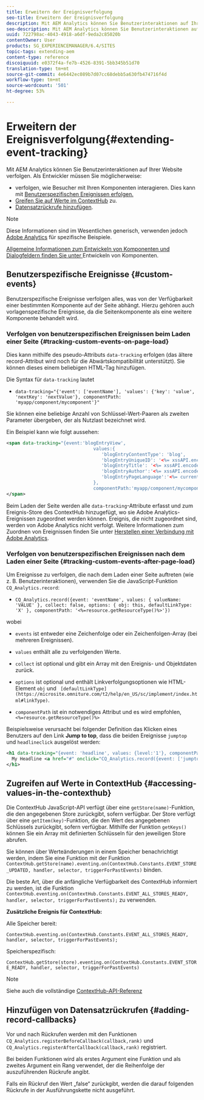 ```yaml
---
title: Erweitern der Ereignisverfolgung
seo-title: Erweitern der Ereignisverfolgung
description: Mit AEM Analytics können Sie Benutzerinteraktionen auf Ihrer Website verfolgen.
seo-description: Mit AEM Analytics können Sie Benutzerinteraktionen auf Ihrer Website verfolgen.
uuid: 722798ac-4043-4918-a6df-9eda2c85020b
contentOwner: User
products: SG_EXPERIENCEMANAGER/6.4/SITES
topic-tags: extending-aem
content-type: reference
discoiquuid: e0372f4a-fe7b-4526-8391-5bb345b51d70
translation-type: tm+mt
source-git-commit: 4e6442ec089b7d07cc68debb5a630fb474716f4d
workflow-type: tm+mt
source-wordcount: '501'
ht-degree: 53%

---
```



# Erweitern der Ereignisverfolgung{#extending-event-tracking}

Mit AEM Analytics können Sie Benutzerinteraktionen auf Ihrer Website verfolgen. Als Entwickler müssen Sie möglicherweise:

* verfolgen, wie Besucher mit Ihren Komponenten interagieren. Dies kann mit [Benutzerspezifischen Ereignissen erfolgen.](#custom-events)
* [Greifen Sie auf Werte im ContextHub](/help/sites-developing/extending-analytics.md#accessing-values-in-the-contexthub) zu.
* [Datensatzrückrufe hinzufügen](#adding-record-callbacks).

>[!NOTE]
>
>Diese Informationen sind im Wesentlichen generisch, verwenden jedoch [Adobe Analytics](/help/sites-administering/adobeanalytics.md) für spezifische Beispiele.
>
>[Allgemeine Informationen zum Entwickeln von Komponenten und Dialogfeldern finden Sie unter ](/help/sites-developing/components.md)Entwickeln von Komponenten.

## Benutzerspezifische Ereignisse {#custom-events}

Benutzerspezifische Ereignisse verfolgen alles, was von der Verfügbarkeit einer bestimmten Komponente auf der Seite abhängt. Hierzu gehören auch vorlagenspezifische Ereignisse, da die Seitenkomponente als eine weitere Komponente behandelt wird.

### Verfolgen von benutzerspezifischen Ereignissen beim Laden einer Seite {#tracking-custom-events-on-page-load}

Dies kann mithilfe des pseudo-Attributs `data-tracking` erfolgen (das ältere record-Attribut wird noch für die Abwärtskompatibilität unterstützt). Sie können dieses einem beliebigen HTML-Tag hinzufügen.

Die Syntax für `data-tracking` lautet

* `data-tracking="{'event': ['eventName'], 'values': {'key': 'value', 'nextKey': 'nextValue'}, componentPath: 'myapp/component/mycomponent'}"`

Sie können eine beliebige Anzahl von Schlüssel-Wert-Paaren als zweiten Parameter übergeben, der als Nutzlast bezeichnet wird.

Ein Beispiel kann wie folgt aussehen:

```xml
<span data-tracking="{event:'blogEntryView', 
                                values:{
                                   'blogEntryContentType': 'blog', 
                                   'blogEntryUniqueID': '<%= xssAPI.encodeForJSString(entry.getId()) %>',
                                   'blogEntryTitle': '<%= xssAPI.encodeForJSString(entry.getTitle()) %>',
                                   'blogEntryAuthor':'<%= xssAPI.encodeForJSString(entry.getAuthor()) %>',
                                   'blogEntryPageLanguage':'<%= currentPage.getLanguage(true) %>'
                                },
                                componentPath:'myapp/component/mycomponent'}">
</span>
```

Beim Laden der Seite werden alle `data-tracking`-Attribute erfasst und zum Ereignis-Store des ContextHub hinzugefügt, wo sie Adobe Analytics-Ereignissen zugeordnet werden können. Ereignis, die nicht zugeordnet sind, werden von Adobe Analytics nicht verfolgt. Weitere Informationen zum Zuordnen von Ereignissen finden Sie unter [Herstellen einer Verbindung mit Adobe Analytics](/help/sites-administering/adobeanalytics.md).

### Verfolgen von benutzerspezifischen Ereignissen nach dem Laden einer Seite {#tracking-custom-events-after-page-load}

Um Ereignisse zu verfolgen, die nach dem Laden einer Seite auftreten (wie z. B. Benutzerinteraktionen), verwenden Sie die JavaScript-Funktion `CQ_Analytics.record`:

* `CQ_Analytics.record({event: 'eventName', values: { valueName: 'VALUE' }, collect: false, options: { obj: this, defaultLinkType: 'X' }, componentPath: '<%=resource.getResourceType()%>'})`

wobei

* `events` ist entweder eine Zeichenfolge oder ein Zeichenfolgen-Array (bei mehreren Ereignissen).

* `values` enthält alle zu verfolgenden Werte.
* `collect` ist optional und gibt ein Array mit den Ereignis- und Objektdaten zurück.
* `options` ist optional und enthält Linkverfolgungsoptionen wie HTML-Element  `obj` und  ` [defaultLinkType](https://microsite.omniture.com/t2/help/en_US/sc/implement/index.html#linkType)`.

* `componentPath` ist ein notwendiges Attribut und es wird empfohlen,  `<%=resource.getResourceType()%>`

Beispielsweise verursacht bei folgender Definition das Klicken eines Benutzers auf den Link **Jump to top**, dass die beiden Ereignisse `jumptop` und `headlineclick` ausgelöst werden:

```xml
<h1 data-tracking="{event: 'headline', values: {level:'1'}, componentPath: '<%=resource.getResourceType()%>'}">
  My Headline <a href="#" onclick="CQ_Analytics.record({event: ['jumptop','headlineclick'],  values: {level:'1'}, componentPath: '<%=resource.getResourceType()%>'})">Jump to top</a>
</h1>
```

## Zugreifen auf Werte in ContextHub {#accessing-values-in-the-contexthub}

Die ContextHub JavaScript-API verfügt über eine `getStore(name)`-Funktion, die den angegebenen Store zurückgibt, sofern verfügbar. Der Store verfügt über eine `getItem(key)`-Funktion, die den Wert des angegebenen Schlüssels zurückgibt, sofern verfügbar. Mithilfe der Funktion `getKeys()` können Sie ein Array mit definierten Schlüsseln für den jeweiligen Store abrufen.

Sie können über Werteänderungen in einem Speicher benachrichtigt werden, indem Sie eine Funktion mit der Funktion `ContextHub.getStore(name).eventing.on(ContextHub.Constants.EVENT_STORE_UPDATED, handler, selector, triggerForPastEvents)` binden.

Die beste Art, über die anfängliche Verfügbarkeit des ContextHub informiert zu werden, ist die Funktion `ContextHub.eventing.on(ContextHub.Constants.EVENT_ALL_STORES_READY, handler, selector, triggerForPastEvents);` zu verwenden.

**Zusätzliche Ereignis für ContextHub:**

Alle Speicher bereit:

`ContextHub.eventing.on(ContextHub.Constants.EVENT_ALL_STORES_READY, handler, selector, triggerForPastEvents);`

Speicherspezifisch:

`ContextHub.getStore(store).eventing.on(ContextHub.Constants.EVENT_STORE_READY, handler, selector, triggerForPastEvents)`

>[!NOTE]
>
>Siehe auch die vollständige [ContextHub-API-Referenz](https://helpx.adobe.com/experience-manager/6-4/sites/developing/using/contexthub-api.html#ContextHubJavascriptAPIReference)

## Hinzufügen von Datensatzrückrufen {#adding-record-callbacks}

Vor und nach Rückrufen werden mit den Funktionen `CQ_Analytics.registerBeforeCallback(callback,rank)` und `CQ_Analytics.registerAfterCallback(callback,rank)` registriert.

Bei beiden Funktionen wird als erstes Argument eine Funktion und als zweites Argument ein Rang verwendet, der die Reihenfolge der auszuführenden Rückrufe angibt.

Falls ein Rückruf den Wert „false“ zurückgibt, werden die darauf folgenden Rückrufe in der Ausführungskette nicht ausgeführt.
